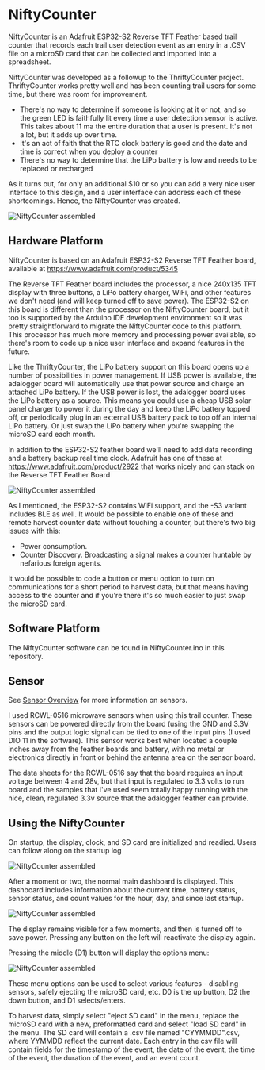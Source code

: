 # NiftyCounter

NiftyCounter is an Adafruit ESP32-S2 Reverse TFT Feather based trail counter that records each trail user detection event as an entry in a .CSV file on a 
microSD card that can be collected and imported into a spreadsheet. 

NiftyCounter was developed as a followup to the ThriftyCounter project. ThriftyCounter works pretty well and has been counting trail users for some time, but there
was room for improvement.

- There's no way to determine if someone is looking at it or not, and so the green LED is faithfully lit every time a user detection sensor is active. This takes
about 11 ma the entire duration that a user is present. It's not a lot, but it adds up over time. 
- It's an act of faith that the RTC clock battery is good and the date and time is correct when you deploy a counter
- There's no way to determine that the LiPo battery is low and needs to be replaced or recharged

As it turns out, for only an additional $10 or so you can add a very nice user interface to this design, and a user interface can address each of these
shortcomings. Hence, the NiftyCounter was created.

![NiftyCounter assembled](/assets/images/NiftyCounter.jpg)

## Hardware Platform

NiftyCounter is based on an Adafruit ESP32-S2 Reverse TFT Feather board, available at https://www.adafruit.com/product/5345

The Reverse TFT Feather board includes the processor, a nice 240x135 TFT display with three buttons, a LiPo battery charger, WiFi, and other features we don't need (and will keep turned off to save power). 
The ESP32-S2 on this board is different than the processor on the NiftyCounter board, but it too is supported by the Arduino IDE development environment
so it was pretty straightforward to migrate the NiftyCounter code to this platform. This processor has much more memory and processing power available, so there's
room to code up a nice user interface and expand features in the future.

Like the ThriftyCounter, the LiPo battery support on this board opens up a number of possibilities in power  management. If USB power is available, the adalogger board will 
automatically use that power source and charge an attached LiPo battery. If the USB power is lost, the adalogger board uses the LiPo battery as a source. 
This means you could use a cheap USB solar panel charger to power it during the day and keep the LiPo battery topped off, or periodically plug in an external USB
battery pack to top off an internal LiPo battery. Or just swap the LiPo battery when you're swapping the microSD card each month. 

In addition to the ESP32-S2 feather board we'll need to add data recording and a battery backup real time clock. Adafruit has one of these at
https://www.adafruit.com/product/2922 that works nicely and can stack on the Reverse TFT Feather Board

![NiftyCounter assembled](/assets/images/NiftyCounterBack.jpg)

As I mentioned, the ESP32-S2 contains WiFi support, and the -S3 variant includes BLE as well. It would be possible to enable one of these and remote harvest
counter data without touching a counter, but there's two big issues with this:
- Power consumption.
- Counter Discovery. Broadcasting a signal makes a counter huntable by nefarious foreign agents.

It would be possible to code a button or menu option to turn on communications for a short period to harvest data, but that means having access to the counter and if 
you're there it's so much easier to just swap the microSD card. 


## Software Platform

The NiftyCounter software can be found in NiftyCounter.ino in this repository.


## Sensor

See [Sensor Overview](SensorOverview.md) for more information on sensors.

I used RCWL-0516 microwave sensors when using this trail counter. These sensors can be powered directly from the board (using the GND and 3.3V pins 
and the output logic signal can be tied to one of the input pins (I used DIO 11 in the software). This sensor works best when located a couple inches 
away from the feather boards and battery, with no metal or electronics directly in front or behind the antenna area on the sensor board.

The data sheets for the RCWL-0516 say that the board requires an input voltage between 4 and 28v, but that input is regulated to 3.3 volts to run board and the
samples that I've used seem totally happy running with the nice, clean, regulated 3.3v source that the adalogger feather can provide.

## Using the NiftyCounter

On startup, the display, clock, and SD card are initialized and readied. Users can follow along on the startup log

![NiftyCounter assembled](/assets/images/NiftyCounterStartup.jpg)

After a moment or two, the normal main dashboard is displayed. This dashboard includes information about the current time, battery status, sensor status, and count
values for the hour, day, and since last startup.

![NiftyCounter assembled](/assets/images/NiftyCounterDisplay.jpg)

The display remains visible for a few moments, and then is turned off to save power. Pressing any button on the left will reactivate the display again. 

Pressing the middle (D1) button will display the options menu:

![NiftyCounter assembled](/assets/images/NiftyCounterMenu.jpg)

These menu options can be used to select various features - disabling sensors, safely ejecting the microSD card, etc. D0 is the up button, D2 the down button, and D1
selects/enters. 

To harvest data, simply select "eject SD card" in the menu, replace the microSD card with a new, preformatted card and select "load SD card" in the menu. The SD 
card will contain a .csv file named "CYYMMDD".csv, where YYMMDD reflect the current date. Each entry in the csv file will contain fields for the timestamp of 
the event, the date of the event, the time of the event, the duration of the event, and an event count.




